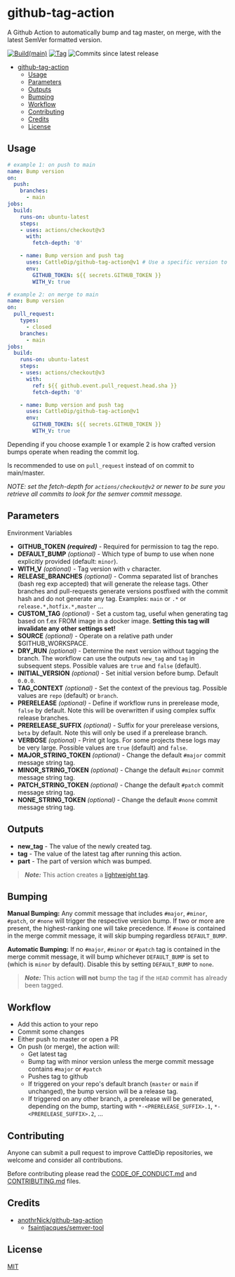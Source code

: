 # github-tag-action

A Github Action to automatically bump and tag master, on merge, with the latest SemVer formatted version.

[![Build(main)](https://github.com/CattleDip/github-tag-action/actions/workflows/build-version-publish.yml/badge.svg?branch=main)](https://github.com/CattleDip/github-tag-action/actions/workflows/build-version-publish.yml)
[![Tag](https://img.shields.io/github/v/tag/CattleDip/github-tag-action)](https://img.shields.io/github/v/tag/CattleDip/github-tag-action)
![Commits since latest release](https://img.shields.io/github/commits-since/cattledip/github-tag-action/latest/main)

- [github-tag-action](#github-tag-action)
  - [Usage](#usage)
  - [Parameters](#parameters)
  - [Outputs](#outputs)
  - [Bumping](#bumping)
  - [Workflow](#workflow)
  - [Contributing](#contributing)
  - [Credits](#credits)
  - [License](#license)

## Usage

```yaml
# example 1: on push to main
name: Bump version
on:
  push:
    branches:
      - main
jobs:
  build:
    runs-on: ubuntu-latest
    steps:
    - uses: actions/checkout@v3
      with:
        fetch-depth: '0'

    - name: Bump version and push tag
      uses: CattleDip/github-tag-action@v1 # Use a specific version to avoid breaking changes
      env:
        GITHUB_TOKEN: ${{ secrets.GITHUB_TOKEN }}
        WITH_V: true
```

```yaml
# example 2: on merge to main
name: Bump version
on:
  pull_request:
    types:
      - closed
    branches:
      - main
jobs:
  build:
    runs-on: ubuntu-latest
    steps:
    - uses: actions/checkout@v3
      with:
        ref: ${{ github.event.pull_request.head.sha }}
        fetch-depth: '0'

    - name: Bump version and push tag
      uses: CattleDip/github-tag-action@v1
      env:
        GITHUB_TOKEN: ${{ secrets.GITHUB_TOKEN }}
        WITH_V: true
```

Depending if you choose example 1 or example 2 is how crafted version bumps operate when reading the commit log.

Is recommended to use on `pull_request` instead of on commit to main/master.

_NOTE: set the fetch-depth for `actions/checkout@v2` or newer to be sure you retrieve all commits to look for the semver commit message._

## Parameters

Environment Variables

- **GITHUB_TOKEN** **_(required)_** - Required for permission to tag the repo.
- **DEFAULT_BUMP** _(optional)_ - Which type of bump to use when none explicitly provided (default: `minor`).
- **WITH_V** _(optional)_ - Tag version with `v` character.
- **RELEASE_BRANCHES** _(optional)_ - Comma separated list of branches (bash reg exp accepted) that will generate the release tags. Other branches and pull-requests generate versions postfixed with the commit hash and do not generate any tag. Examples: `main` or `.*` or `release.*,hotfix.*,master` ...
- **CUSTOM_TAG** _(optional)_ - Set a custom tag, useful when generating tag based on f.ex FROM image in a docker image. **Setting this tag will invalidate any other settings set!**
- **SOURCE** _(optional)_ - Operate on a relative path under $GITHUB_WORKSPACE.
- **DRY_RUN** _(optional)_ - Determine the next version without tagging the branch. The workflow can use the outputs `new_tag` and `tag` in subsequent steps. Possible values are `true` and `false` (default).
- **INITIAL_VERSION** _(optional)_ - Set initial version before bump. Default `0.0.0`.
- **TAG_CONTEXT** _(optional)_ - Set the context of the previous tag. Possible values are `repo` (default) or `branch`.
- **PRERELEASE** _(optional)_ - Define if workflow runs in prerelease mode, `false` by default. Note this will be overwritten if using complex suffix release branches.
- **PRERELEASE_SUFFIX** _(optional)_ - Suffix for your prerelease versions, `beta` by default. Note this will only be used if a prerelease branch.
- **VERBOSE** _(optional)_ - Print git logs. For some projects these logs may be very large. Possible values are `true` (default) and `false`.
- **MAJOR_STRING_TOKEN** _(optional)_ - Change the default `#major` commit message string tag.
- **MINOR_STRING_TOKEN** _(optional)_ - Change the default `#minor` commit message string tag.
- **PATCH_STRING_TOKEN** _(optional)_ - Change the default `#patch` commit message string tag.
- **NONE_STRING_TOKEN** _(optional)_ - Change the default `#none` commit message string tag.

## Outputs

- **new_tag** - The value of the newly created tag.
- **tag** - The value of the latest tag after running this action.
- **part** - The part of version which was bumped.

> **_Note:_** This action creates a [lightweight tag](https://developer.github.com/v3/git/refs/#create-a-reference).

## Bumping

**Manual Bumping:** Any commit message that includes `#major`, `#minor`, `#patch`, or `#none` will trigger the respective version bump. If two or more are present, the highest-ranking one will take precedence.
If `#none` is contained in the merge commit message, it will skip bumping regardless `DEFAULT_BUMP`.

**Automatic Bumping:** If no `#major`, `#minor` or `#patch` tag is contained in the merge commit message, it will bump whichever `DEFAULT_BUMP` is set to (which is `minor` by default). Disable this by setting `DEFAULT_BUMP` to `none`.

> **_Note:_** This action **will not** bump the tag if the `HEAD` commit has already been tagged.

## Workflow

- Add this action to your repo
- Commit some changes
- Either push to master or open a PR
- On push (or merge), the action will:
  - Get latest tag
  - Bump tag with minor version unless the merge commit message contains `#major` or `#patch`
  - Pushes tag to github
  - If triggered on your repo's default branch (`master` or `main` if unchanged), the bump version will be a release tag.
  - If triggered on any other branch, a prerelease will be generated, depending on the bump, starting with `*-<PRERELEASE_SUFFIX>.1`, `*-<PRERELEASE_SUFFIX>.2`, ...

## Contributing

Anyone can submit a pull request to improve CattleDip repositories, we welcome and consider all contributions.

Before contributing please read the [CODE_OF_CONDUCT.md](CODE_OF_CONDUCT.md) and [CONTRIBUTING.md](CONTRIBUTING.md) files.

## Credits

- [anothrNick/github-tag-action](https://github.com/anothrNick/github-tag-action)
  - [fsaintjacques/semver-tool](https://github.com/fsaintjacques/semver-tool)

## License

[MIT](LICENSE)
